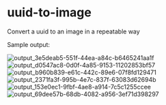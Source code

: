 
# uuid-to-image
Convert a uuid to an image in a repeatable way

Sample output:

![output_3e5deab5-551f-44ea-a84c-b6465241aa1f](https://github.com/beefy/uuid-to-image/assets/5047455/f45371e1-a4c2-4a8c-941c-db5851184b38)
![output_d0547ac8-0d0f-4a85-9153-11202853bf57](https://github.com/beefy/uuid-to-image/assets/5047455/1cd4f1aa-b687-4e04-b938-a3c7514e7ba2)
![output_b960b839-e61c-442c-89e6-07f8fd129471](https://github.com/beefy/uuid-to-image/assets/5047455/f47914d0-520d-4b4f-b200-ac689955f45f)
![output_2371fa3f-995b-4e7c-837f-63083d62694b](https://github.com/beefy/uuid-to-image/assets/5047455/bd16cfac-5da1-4f8e-ac2a-134ababe0c95)
![output_153e0ec1-9fbf-4ae8-a914-7c5c1255ccee](https://github.com/beefy/uuid-to-image/assets/5047455/b3e4fff2-276b-4a18-bf92-da98a8842c04)
![output_69dee57b-68db-4082-a956-3ef71d398297](https://github.com/beefy/uuid-to-image/assets/5047455/76f28cb3-2b37-4325-bb28-8b112e022a8a)


